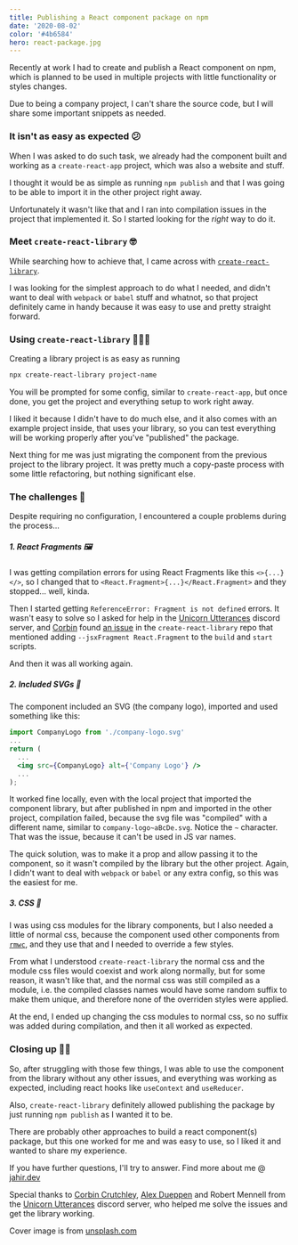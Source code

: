 ```yaml
---
title: Publishing a React component package on npm
date: '2020-08-02'
color: '#4b6584'
hero: react-package.jpg
---
```


Recently at work I had to create and publish a React component on npm, which is planned to be used in multiple projects with little functionality or styles changes.

Due to being a company project, I can't share the source code, but I will share some important snippets as needed.

### It isn't as easy as expected 😕

When I was asked to do such task, we already had the component built and working as a `create-react-app` project, which was also a website and stuff.

I thought it would be as simple as running `npm publish` and that I was going to be able to import it in the other project right away.

Unfortunately it wasn't like that and I ran into compilation issues in the project that implemented it. So I started looking for the _right_ way to do it.

### Meet `create-react-library` 🤓

While searching how to achieve that, I came across with [`create-react-library`](https://github.com/transitive-bullshit/create-react-library).

I was looking for the simplest approach to do what I needed, and didn't want to deal with `webpack` or `babel` stuff and whatnot, so that project definitely came in handy because it was easy to use and pretty straight forward.

### Using `create-react-library` 👨🏼‍💻

Creating a library project is as easy as running
```bash
npx create-react-library project-name
```

You will be prompted for some config, similar to `create-react-app`, but once done, you get the project and everything setup to work right away.

I liked it because I didn't have to do much else, and it also comes with an example project inside, that uses your library, so you can test everything will be working properly after you've "published" the package.

Next thing for me was just migrating the component from the previous project to the library project. It was pretty much a copy-paste process with some little refactoring, but nothing significant else.

### The challenges 😬

Despite requiring no configuration, I encountered a couple problems during the process...

##### 1. React Fragments 🖼

I was getting compilation errors for using React Fragments like this `<>{...}</>`, so I changed that to `<React.Fragment>{...}</React.Fragment>` and they stopped... well, kinda.

Then I started getting `ReferenceError: Fragment is not defined` errors. It wasn't easy to solve so I asked for help in the [Unicorn Utterances](https://discord.gg/FMcvc6T) discord server, and [Corbin](http://crutchcorn.dev/) found [an issue](https://github.com/transitive-bullshit/create-react-library/issues/243#issuecomment-653525598) in the `create-react-library` repo that mentioned adding `--jsxFragment React.Fragment` to the `build` and `start` scripts.

And then it was all working again.

##### 2. Included SVGs 📐

The component included an SVG (the company logo), imported and used something like this:
```jsx
import CompanyLogo from './company-logo.svg'
...
return (
  ...
  <img src={CompanyLogo} alt={'Company Logo'} />
  ...
);
```

It worked fine locally, even with the local project that imported the component library, but after published in npm and imported in the other project, compilation failed, because the svg file was "compiled" with a different name, similar to `company-logo~aBcDe.svg`. Notice the `~` character. That was the issue, because it can't be used in JS var names.

The quick solution, was to make it a prop and allow passing it to the component, so it wasn't compiled by the library but the other project. Again, I didn't want to deal with `webpack` or `babel` or any extra config, so this was the easiest for me.

##### 3. CSS 🎨

I was using css modules for the library components, but I also needed a little of normal css, because the component used other components from [`rmwc`](rmwc.io), and they use that and I needed to override a few styles.

From what I understood `create-react-library` the normal css and the module css files would coexist and work along normally, but for some reason, it wasn't like that, and the normal css was still compiled as a module, i.e. the compiled classes names would have some random suffix to make them unique, and therefore none of the overriden styles were applied.

At the end, I ended up changing the css modules to normal css, so no suffix was added during compilation, and then it all worked as expected.

### Closing up 👋🏼

So, after struggling with those few things, I was able to use the component from the library without any other issues, and everything was working as expected, including react hooks like `useContext` and `useReducer`.

Also, `create-react-library` definitely allowed publishing the package by just running `npm publish` as I wanted it to be.

There are probably other approaches to build a react component(s) package, but this one worked for me and was easy to use, so I liked it and wanted to share my experience.

If you have further questions, I'll try to answer.
Find more about me @ [jahir.dev](https://jahir.dev)

Special thanks to [Corbin Crutchley](http://crutchcorn.dev/), [Alex Dueppen](https://ajd.sh/) and Robert Mennell from the [Unicorn Utterances](https://discord.gg/FMcvc6T) discord server, who helped me solve the issues and get the library working.

Cover image is from [unsplash.com](https://unsplash.com/photos/FkjaN-7gWC0)
